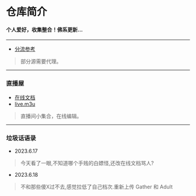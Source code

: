 
# 仓库简介
#### 个人爱好，收集整合！佛系更新…
---
* [分流参考](https://raw.githubusercontent.com/YanG-1989/list/main/IPTV.list)  
>部分源需要代理。  
---
### 直播屋
* [在线文档](https://docs.qq.com/doc/DYnRUbHl6akRLUUJi)  
* [live.m3u](https://raw.githubusercontent.com/YanG-1989/m3u/main/live.m3u)  
>直播间小集合，在线编辑。  
---
### 垃圾话语录
* 2023.6.17
>今天看了一眼,不知道哪个手贱的白嫖怪,还改在线文档骂人?   
* 2023.6.18
>不和那些傻X过不去,感觉拉低了自己档次.重新上传 Gather 和 Adult  
